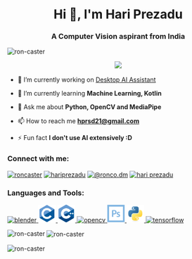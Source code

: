 <h1 align="center">Hi 👋, I'm Hari Prezadu</h1>
</p> <h3 align="center">A Computer Vision aspirant from India</h3>
<p align="left"> <img src="https://komarev.com/ghpvc/?username=ron-caster&label=Profile%20views&color=0e75b6&style=flat" alt="ron-caster" /> 

<p align="center">
  <img src="![giphy](https://github.com/Ron-Caster/Ron-Caster/assets/56224323/1b2db1e4-b64b-4090-a31e-b48c0118f76b)"
</p>

- 🔭 I’m currently working on [Desktop AI Assistant](https://github.com/Ron-Caster/Yosist)

- 🌱 I’m currently learning **Machine Learning, Kotlin**

- 💬 Ask me about **Python, OpenCV and MediaPipe**

- 📫 How to reach me **hprsd21@gmail.com**

- ⚡ Fun fact **I don't use AI extensively :D**

<h3 align="left">Connect with me:</h3>
<p align="left">
<a href="https://dev.to/roncaster" target="blank"><img align="center" src="https://raw.githubusercontent.com/rahuldkjain/github-profile-readme-generator/master/src/images/icons/Social/devto.svg" alt="roncaster" height="30" width="40" /></a>
<a href="https://linkedin.com/in/hariprezadu" target="blank"><img align="center" src="https://raw.githubusercontent.com/rahuldkjain/github-profile-readme-generator/master/src/images/icons/Social/linked-in-alt.svg" alt="hariprezadu" height="30" width="40" /></a>
<a href="https://instagram.com/ronco.dm" target="blank"><img align="center" src="https://raw.githubusercontent.com/rahuldkjain/github-profile-readme-generator/master/src/images/icons/Social/instagram.svg" alt="@ronco.dm" height="30" width="40" /></a>
<a href="https://www.youtube.com/c/hari prezadu" target="blank"><img align="center" src="https://raw.githubusercontent.com/rahuldkjain/github-profile-readme-generator/master/src/images/icons/Social/youtube.svg" alt="hari prezadu" height="30" width="40" /></a>
</p>

<h3 align="left">Languages and Tools:</h3>
<p align="left"> <a href="https://www.blender.org/" target="_blank" rel="noreferrer"> <img src="https://download.blender.org/branding/community/blender_community_badge_white.svg" alt="blender" width="40" height="40"/> </a> <a href="https://www.cprogramming.com/" target="_blank" rel="noreferrer"> <img src="https://raw.githubusercontent.com/devicons/devicon/master/icons/c/c-original.svg" alt="c" width="40" height="40"/> </a> <a href="https://www.w3schools.com/cpp/" target="_blank" rel="noreferrer"> <img src="https://raw.githubusercontent.com/devicons/devicon/master/icons/cplusplus/cplusplus-original.svg" alt="cplusplus" width="40" height="40"/> </a> <a href="https://opencv.org/" target="_blank" rel="noreferrer"> <img src="https://www.vectorlogo.zone/logos/opencv/opencv-icon.svg" alt="opencv" width="40" height="40"/> </a> <a href="https://www.photoshop.com/en" target="_blank" rel="noreferrer"> <img src="https://raw.githubusercontent.com/devicons/devicon/master/icons/photoshop/photoshop-line.svg" alt="photoshop" width="40" height="40"/> </a> <a href="https://www.python.org" target="_blank" rel="noreferrer"> <img src="https://raw.githubusercontent.com/devicons/devicon/master/icons/python/python-original.svg" alt="python" width="40" height="40"/> </a> <a href="https://www.tensorflow.org" target="_blank" rel="noreferrer"> <img src="https://www.vectorlogo.zone/logos/tensorflow/tensorflow-icon.svg" alt="tensorflow" width="40" height="40"/> </a> </p>

<p><img align="left" src="https://github-readme-stats.vercel.app/api/top-langs?username=ron-caster&show_icons=true&locale=en&layout=compact" alt="ron-caster" /></p>

<p>&nbsp;<img align="center" src="https://github-readme-stats.vercel.app/api?username=ron-caster&show_icons=true&locale=en" alt="ron-caster" /></p>

<p><img align="center" src="https://github-readme-streak-stats.herokuapp.com/?user=ron-caster&" alt="ron-caster" /></p>

